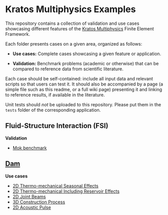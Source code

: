 # Kratos Multiphysics Examples

This repository contains a collection of validation and use cases showcasing different features of the [Kratos Multiphysics](https://github.com/KratosMultiphysics/Kratos) Finite Element Framework.

Each folder presents cases on a given area, organized as follows:

- **Use cases:** Complete cases showcasing a given feature or application.

- **Validation:** Benchmark problems (academic or otherwise) that can be compared to reference data from scientific literature.

Each case should be self-contained: include all input data and relevant scripts so that users can test it. It should also be accompanied by a page (a simple file such as this readme, or a full wiki page) presenting it and linking to reference results, if available in the literature.

Unit tests should *not* be uploaded to this repository. Please put them in the `tests` folder of the corresponding application.

## Fluid-Structure Interaction (FSI)

**Validation**

- [Mok benchmark](fluid_structure_interaction/validation/fsi_mok/README.md) 

## [Dam](https://github.com/KratosMultiphysics/Examples/tree/dam-examples/dam) 

**Use cases**

- [2D Thermo-mechanical Seasonal Effects](dam/use_cases/2d_dam_thermo_mechanical/README.md) 
- [2D Thermo-mechanical Including Reservoir Effects](dam/use_cases/2d_dam_thermo_mechanical_with_reservoir/README.md) 
- [2D Joint Beams](dam/use_cases/2d_joint_element/README.md) 
- [3D Construction Process](dam/use_cases/3d_dam_construction/README.md) 
- [2D Acoustic Pulse](dam/use_cases/Acoustic/README.md) 
